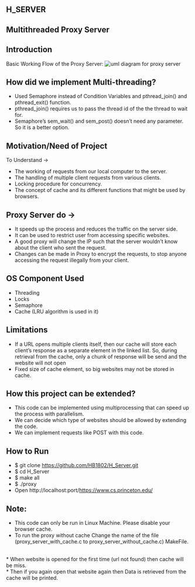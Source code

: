 ## H_SERVER

## Multithreaded Proxy Server


## Introduction
Basic Working Flow of the Proxy Server:
![ uml diagram for proxy server](https://github.com/HB1802/H_Server/assets/99615240/397a5f8b-835d-4d18-a2c5-3c4c17c4bb8b)


## How did we implement Multi-threading? <br>
* Used Semaphore instead of Condition Variables and pthread_join() and pthread_exit() function.
* pthread_join() requires us to pass the thread id of the the thread to wait for.
* Semaphore’s sem_wait() and sem_post() doesn’t need any parameter. So it is a better option.



## Motivation/Need of Project
To Understand →<br>
* The working of requests from our local computer to the server.
* The handling of multiple client requests from various clients.
* Locking procedure for concurrency.
* The concept of cache and its different functions that might be used by browsers.

## Proxy Server do →
* It speeds up the process and reduces the traffic on the server side.
* It can be used to restrict user from accessing specific websites.
* A good proxy will change the IP such that the server wouldn’t know about the client who sent the request.
* Changes can be made in Proxy to encrypt the requests, to stop anyone accessing the request illegally from your client.


## OS Component Used ​
* Threading
* Locks
* Semaphore
* Cache (LRU algorithm is used in it)


## Limitations ​
* If a URL opens multiple clients itself, then our cache will store each client’s response as a separate element in the linked list. So, during retrieval from the cache, only a chunk of response will be send and the website will not open
* Fixed size of cache element, so big websites may not be stored in cache.

## How this project can be extended? ​
* This code can be implemented using multiprocessing that can speed up the process with parallelism.
* We can decide which type of websites should be allowed by extending the code.
* We can implement requests like POST with this code.


## How to Run
* $ git clone https://github.com/HB1802/H_Server.git
* $ cd H_Server
* $ make all
* $ ./proxy <port no.>
* Open http://localhost:port/https://www.cs.princeton.edu/

## Note:
* This code can only be run in Linux Machine. Please disable your browser cache.
* To run the proxy without cache Change the name of the file (proxy_server_with_cache.c to proxy_server_without_cache.c) MakeFile.
  


<br>
* When website is opened for the first time (url not found) then cache will be miss.<br>
* Then if you again open that website again then Data is retrieved from the cache will be printed.
